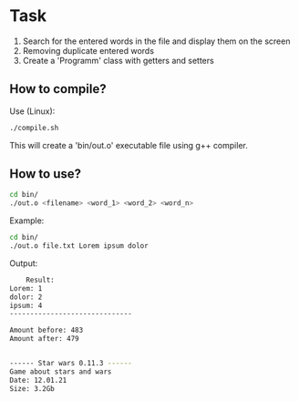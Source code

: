 # Task
1. Search for the entered words in the file and display them on the screen 
2. Removing duplicate entered words
3. Create a 'Programm' class with getters and setters

## How to compile?
Use (Linux):
``` bash
./compile.sh
```
This will create a 'bin/out.o' executable file using g++ compiler.

## How to use?
``` bash
cd bin/
./out.o <filename> <word_1> <word_2> <word_n>
```

Example:
``` bash
cd bin/
./out.o file.txt Lorem ipsum dolor
```

Output:
``` bash
	Result:
Lorem: 1
dolor: 2
ipsum: 4
------------------------------

Amount before: 483
Amount after: 479


------ Star wars 0.11.3 ------
Game about stars and wars
Date: 12.01.21
Size: 3.2Gb
```
